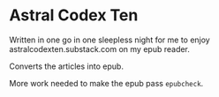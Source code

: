 # Astral Codex Ten

Written in one go in one sleepless night for me to enjoy astralcodexten.substack.com on my epub reader.

Converts the articles into epub.

More work needed to make the epub pass `epubcheck`.
